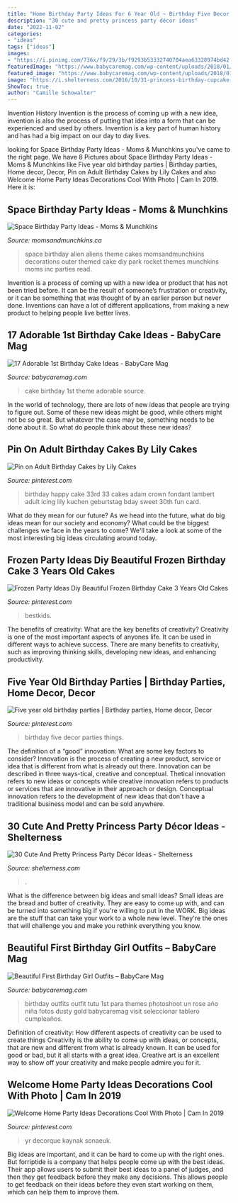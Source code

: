 ```yaml
---
title: "Home Birthday Party Ideas For 6 Year Old ~ Birthday Five Decor Parties Things"
description: "30 cute and pretty princess party décor ideas"
date: "2022-11-02"
categories:
- "ideas"
tags: ["ideas"]
images:
- "https://i.pinimg.com/736x/f9/29/3b/f9293b53332740704aea63328974bd42.jpg"
featuredImage: "https://www.babycaremag.com/wp-content/uploads/2018/01/First-Birthday-Baby-Girl-Outfit-4.jpg"
featured_image: "https://www.babycaremag.com/wp-content/uploads/2018/01/First-Birthday-Baby-Girl-Outfit-4.jpg"
image: "https://i.shelterness.com/2016/10/31-princess-birthday-cupcake-tower-that-looks-like-a-castle.jpg"
ShowToc: true
author: "Camille Schowalter"
---
```



Invention History
Invention is the process of coming up with a new idea, invention is also the process of putting that idea into a form that can be experienced and used by others. Invention is a key part of human history and has had a big impact on our day to day lives.

	

		
looking for Space Birthday Party Ideas - Moms &amp; Munchkins you've came to the right page. We have 8 Pictures about Space Birthday Party Ideas - Moms &amp; Munchkins like Five year old birthday parties | Birthday parties, Home decor, Decor, Pin on Adult Birthday Cakes by Lily Cakes and also Welcome Home Party Ideas Decorations Cool With Photo | Cam In 2019. Here it is:
		
    
## Space Birthday Party Ideas - Moms &amp; Munchkins

<img loading=lazy src="https://www.momsandmunchkins.ca/wp-content/uploads/2014/02/space-birthday-party-ideas.jpg" onerror="this.onerror=null;this.src='https://tse1.mm.bing.net/th?id=OIP.dzZH7xOrLmURAYjlSMGRwgHaSZ&amp;pid=15.1';" alt="Space Birthday Party Ideas - Moms &amp; Munchkins">

_Source: momsandmunchkins.ca_

>space birthday alien aliens theme cakes momsandmunchkins decorations outer themed cake diy park rocket themes munchkins moms inc parties read. 

	

Invention is a process of coming up with a new idea or product that has not been tried before. It can be the result of someone’s frustration or creativity, or it can be something that was thought of by an earlier person but never done. Inventions can have a lot of different applications, from making a new product to helping people live better lives.

    
## 17 Adorable 1st Birthday Cake Ideas - BabyCare Mag

<img loading=lazy src="https://www.babycaremag.com/wp-content/uploads/2017/12/eee97023bc07a1430d91676c3b540a68.jpg" onerror="this.onerror=null;this.src='https://tse3.mm.bing.net/th?id=OIP.njFA4kU1x9OqZsmiC4BZPQHaLE&amp;pid=15.1';" alt="17 Adorable 1st Birthday Cake Ideas - BabyCare Mag">

_Source: babycaremag.com_

>cake birthday 1st theme adorable source. 

	

In the world of technology, there are lots of new ideas that people are trying to figure out. Some of these new ideas might be good, while others might not be so great. But whatever the case may be, something needs to be done about it. So what do people think about these new ideas?

    
## Pin On Adult Birthday Cakes By Lily Cakes

<img loading=lazy src="https://i.pinimg.com/736x/71/fa/2a/71fa2a25af2ca83396b19a9f0198e1a6--rd-birthday-happy-birthday-cakes.jpg" onerror="this.onerror=null;this.src='https://tse3.mm.bing.net/th?id=OIP.gQ0lxudsGk2EkIj8wzsW_QHaJ3&amp;pid=15.1';" alt="Pin on Adult Birthday Cakes by Lily Cakes">

_Source: pinterest.com_

>birthday happy cake 33rd 33 cakes adam crown fondant lambert adult icing lily kuchen geburtstag bday sweet 30th fun card. 

	

What do they mean for our future?
As we head into the future, what do big ideas mean for our society and economy? What could be the biggest challenges we face in the years to come? We'll take a look at some of the most interesting big ideas circulating around today.

    
## Frozen Party Ideas Diy Beautiful Frozen Birthday Cake 3 Years Old Cakes

<img loading=lazy src="https://i.pinimg.com/736x/f9/29/3b/f9293b53332740704aea63328974bd42.jpg" onerror="this.onerror=null;this.src='https://tse1.mm.bing.net/th?id=OIP.Q6xkMsG8u5Ak2Sj7Dl5OTAHaJ3&amp;pid=15.1';" alt="Frozen Party Ideas Diy Beautiful Frozen Birthday Cake 3 Years Old Cakes">

_Source: pinterest.com_

>bestkids. 

	

The benefits of creativity: What are the key benefits of creativity?
Creativity is one of the most important aspects of anyones life. It can be used in different ways to achieve success. There are many benefits to creativity, such as improving thinking skills, developing new ideas, and enhancing productivity.

    
## Five Year Old Birthday Parties | Birthday Parties, Home Decor, Decor

<img loading=lazy src="https://i.pinimg.com/736x/2a/19/56/2a195617901a841c0dcf7b93eff6e5f4.jpg" onerror="this.onerror=null;this.src='https://tse3.mm.bing.net/th?id=OIP.UHRclgKWnr2Bg0BLPDSaQgHaJ3&amp;pid=15.1';" alt="Five year old birthday parties | Birthday parties, Home decor, Decor">

_Source: pinterest.com_

>birthday five decor parties things. 

	

The definition of a “good” innovation: What are some key factors to consider?
Innovation is the process of creating a new product, service or idea that is different from what is already out there. Innovation can be described in three ways-tical, creative and conceptual. Thetical innovation refers to new ideas or concepts while creative innovation refers to products or services that are innovative in their approach or design. Conceptual innovation refers to the development of new ideas that don't have a traditional business model and can be sold anywhere.

    
## 30 Cute And Pretty Princess Party Décor Ideas - Shelterness

<img loading=lazy src="https://i.shelterness.com/2016/10/31-princess-birthday-cupcake-tower-that-looks-like-a-castle.jpg" onerror="this.onerror=null;this.src='https://tse2.mm.bing.net/th?id=OIP.M3wfbL3TKhyIA8xf7YfD_wHaJ4&amp;pid=15.1';" alt="30 Cute And Pretty Princess Party Décor Ideas - Shelterness">

_Source: shelterness.com_

>. 

	

What is the difference between big ideas and small ideas?
Small ideas are the bread and butter of creativity. They are easy to come up with, and can be turned into something big if you're willing to put in the WORK. Big ideas are the stuff that can take your work to a whole new level. They're the ones that will challenge you and make you rethink everything you know.

    
## Beautiful First Birthday Girl Outfits – BabyCare Mag

<img loading=lazy src="https://www.babycaremag.com/wp-content/uploads/2018/01/First-Birthday-Baby-Girl-Outfit-4.jpg" onerror="this.onerror=null;this.src='https://tse1.mm.bing.net/th?id=OIP.STi6hx3MULrn7YLdm48plwHaLF&amp;pid=15.1';" alt="Beautiful First Birthday Girl Outfits – BabyCare Mag">

_Source: babycaremag.com_

>birthday outfits outfit tutu 1st para themes photoshoot un rose año niña fotos dusty gold babycaremag visit seleccionar tablero cumpleaños. 

	

Definition of creativity: How different aspects of creativity can be used to create things
Creativity is the ability to come up with ideas, or concepts, that are new and different from what is already known. It can be used for good or bad, but it all starts with a great idea. Creative art is an excellent way to show off your creativity and make people admire you for it.

    
## Welcome Home Party Ideas Decorations Cool With Photo | Cam In 2019

<img loading=lazy src="https://i.pinimg.com/736x/cf/d1/84/cfd184ed981b531d9c9c0b4415a5bd12.jpg" onerror="this.onerror=null;this.src='https://tse4.mm.bing.net/th?id=OIP.uuUNSfCmbc-4ZMS5SWUVtAHaLH&amp;pid=15.1';" alt="Welcome Home Party Ideas Decorations Cool With Photo | Cam In 2019">

_Source: pinterest.com_

>yr decorque kaynak sonaeuk. 

	

Big ideas are important, and it can be hard to come up with the right ones. But forriptide is a company that helps people come up with the best ideas. Their app allows users to submit their best ideas to a panel of judges, and then they get feedback before they make any decisions. This allows people to get feedback on their ideas before they even start working on them, which can help them to improve them.

